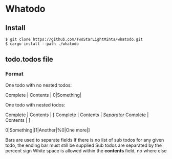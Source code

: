 # Whatodo

## Install
```
$ git clone https://github.com/TwoStarLightMints/whatodo.git
$ cargo install --path ./whatodo
```

## todo.todos file

### Format

One todo with no nested todos:

Complete | Contents |
0|Something|

One todo with nested todos:

Complete | Contents | [ Complete | Contents | *Separator* Complete | Contents | ]

0|Something|[1|Another|%0|One more|]

Bars are used to separate fields
If there is no list of sub todos for any given todo, the ending bar must still be supplied
Sub todos are separated by the percent sign
White space is allowed within the **contents** field, no where else
